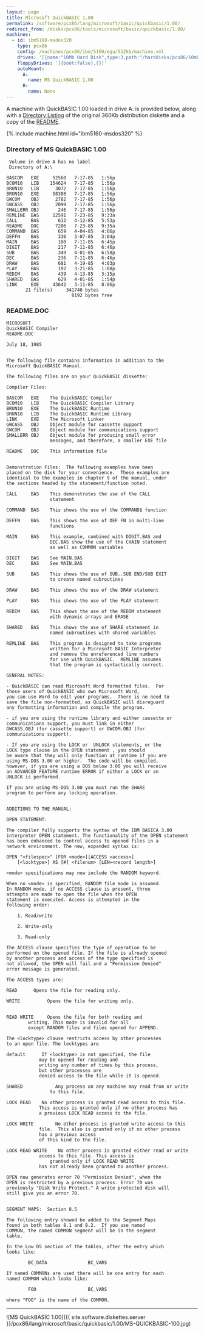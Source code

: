 ```yaml
---
layout: page
title: Microsoft QuickBASIC 1.00
permalink: /software/pcx86/lang/microsoft/basic/quickbasic/1.00/
redirect_from: /disks/pcx86/tools/microsoft/basic/quickbasic/1.00/
machines:
  - id: ibm5160-msdos320
    type: pcx86
    config: /machines/pcx86/ibm/5160/ega/512kb/machine.xml
    drives: '[{name:"10Mb Hard Disk",type:3,path:"/harddisks/pcx86/10mb/MSDOS320-C400.json"}]'
    floppyDrives: '[{boot:false},{}]'
    autoMount:
      A:
        name: MS QuickBASIC 1.00
      B:
        name: None
---
```


A machine with QuickBASIC 1.00 loaded in drive A: is provided below, along with a
[Directory Listing](#directory-of-ms-quickbasic-100) of the original 360Kb distribution diskette
and a copy of the [README](#readmedoc).

{% include machine.html id="ibm5160-msdos320" %}

### Directory of MS QuickBASIC 1.00

     Volume in drive A has no label
     Directory of A:\

    BASCOM   EXE     52560   7-17-85   1:56p
    BCOM10   LIB    154624   7-17-85   1:56p
    BRUN10   LIB      3072   7-17-85   1:56p
    BRUN10   EXE     58388   7-17-85   1:56p
    GWCOM    OBJ      2782   7-17-85   1:56p
    GWCASS   OBJ      2099   7-17-85   1:56p
    SMALLERR OBJ       246   7-17-85   1:56p
    REMLINE  BAS     12591   7-23-85   9:33a
    CALL     BAS       612   4-12-85   5:53p
    README   DOC      7206   7-23-85   9:35a
    COMMAND  BAS       659   4-04-85   4:06p
    DEFFN    BAS       336   3-07-85   3:04p
    MAIN     BAS       180   7-11-85   6:45p
    DIGIT    BAS       217   7-11-85   6:46p
    SUB      BAS       349   4-01-85   6:58p
    DEC      BAS       236   7-11-85   6:46p
    DRAW     BAS       681   4-19-85   4:03p
    PLAY     BAS       192   3-21-85   1:08p
    REDIM    BAS       439   4-13-85   3:15p
    SHARED   BAS       629   4-01-85   1:54p
    LINK     EXE     43642   3-11-85   8:06p
           21 file(s)     341740 bytes
                            8192 bytes free

### README.DOC

    MICROSOFT
    QuickBASIC Compiler
    README.DOC

    July 18, 1985


    The following file contains information in addition to the
    Microsoft QuickBASIC Manual.

    The following files are on your QuickBASIC diskette:

    Compiler Files:

    BASCOM   EXE    The QuickBASIC Compiler
    BCOM10   LIB    The QuickBASIC Compiler Library
    BRUN10   EXE    The QuickBASIC Runtime
    BRUN10   LIB    The QuickBASIC Runtime Library
    LINK     EXE    The Microsoft Linker
    GWCASS   OBJ    Object module for cassette support
    GWCOM    OBJ    Object module for communications support
    SMALLERR OBJ    Object module for producing small error
                    messages, and therefore, a smaller EXE file

    README   DOC    This information file


    Demonstration Files:  The following examples have been
    placed on the disk for your convenience.  These examples are
    identical to the examples in chapter 9 of the manual, under
    the sections headed by the statement/function noted.

    CALL     BAS    This demonstrates the use of the CALL
                    statement

    COMMAND  BAS    This shows the use of the COMMAND$ function

    DEFFN    BAS    This shows the use of DEF FN in multi-line
                    functions

    MAIN     BAS    This example, combined with DIGIT.BAS and
                    DEC.BAS show the use of the CHAIN statement
                    as well as COMMON variables

    DIGIT    BAS    See MAIN.BAS
    DEC      BAS    See MAIN.BAS

    SUB      BAS    This shows the use of SUB..SUB END/SUB EXIT
                    to create named subroutines

    DRAW     BAS    This shows the use of the DRAW statement

    PLAY     BAS    This shows the use of the PLAY statement

    REDIM    BAS    This shows the use of the REDIM statement
                    with dynamic arrays and ERASE

    SHARED   BAS    This shows the use of SHARE statement in
                    named subroutines with shared variables

    REMLINE  BAS    This program is designed to take programs
                    written for a Microsoft BASIC Interpreter
                    and remove the unreferenced line numbers
                    for use with QuickBASIC.  REMLINE assumes
                    that the program is syntactically correct.

    GENERAL NOTES:

    - QuickBASIC can read Microsoft Word formatted files.  For
    those users of QuickBASIC who own Microsoft Word,
    you can use Word to edit your programs.  There is no need to
    save the file non-formatted, as QuickBASIC will disreguard
    any formatting information and compile the program.

    - if you are using the runtime library and either cassette or
    communications support, you must link in either
    GWCASS.OBJ (for cassette support) or GWCOM.OBJ (for
    communications support).

    - If you are using the LOCK or  UNLOCK statements, or the
    LOCK type clause in the OPEN statement , you should
    be aware that they will only function at runtime if you are
    using MS-DOS 3.00 or higher.  The code will be compiled,
    however, if you are using a DOS below 3.00 you will receive
    an ADVANCED FEATURE runtime ERROR if either a LOCK or an
    UNLOCK is performed.

    If you are using MS-DOS 3.00 you must run the SHARE
    program to perform any locking operation.


    ADDITIONS TO THE MANUAL:

    OPEN STATEMENT:

    The compiler fully supports the syntax of the IBM BASICA 3.00
    interpreter OPEN statement. The functionality of the OPEN statement
    has been enhanced to control access to opened files in a
    network environment. The new, expanded syntax is:

    OPEN "<filespec>" [FOR <mode>][ACCESS <access>]
        [<locktype>] AS [#] <filenum> [LEN=<record length>]

    <mode> specifications may now include the RANDOM keyword.

    When no <mode> is specified, RANDOM file mode is assumed.
    In RANDOM mode, if no ACCESS clause is present, three
    attempts are made to open the file when the OPEN
    statement is executed. Access is attempted in the
    following order:

        1. Read/write

        2. Write-only

        3. Read-only

    The ACCESS clause specifies the type of operation to be
    performed on the opened file. If the file is already opened
    by another process and access of the type specified is
    not allowed, the OPEN will fail and a "Permission Denied"
    error message is generated.

    The ACCESS types are:

    READ      Opens the file for reading only.

    WRITE          Opens the file for writing only.


    READ WRITE     Opens the file for both reading and
            writing. This mode is invalid for all
            except RANDOM files and files opened for APPEND.

    The <locktype> clause restricts access by other processes
    to an open file. The locktypes are

    default      If <locktype> is not specified, the file
                may be opened for reading and
                writing any number of times by this process,
                but other processes are
                denied access to the file while it is opened.

    SHARED            Any process on any machine may read from or write
                    to this file.

    LOCK READ    No other process is granted read access to this file.
                This access is granted only if no other process has
                a previous LOCK READ access to the file.

    LOCK WRITE        No other process is granted write access to this
                file.  This also is granted only if no other process
                has a previous access
                of this kind to the file.

    LOCK READ WRITE    No other process is granted either read or write
                access to this file. This access is
                    granted only if LOCK READ WRITE
                has not already been granted to another process.

    OPEN now generates error 70 "Permission Denied", when the
    OPEN is restricted by a previous process. Error 70 was
    previously "Disk Write Protect." A write protected disk will
    still give you an error 70.


    SEGMENT MAPS:  Section 8.5

    The following entry showed be added to the Segment Maps
    found in both tables 8.1 and 8.2.  If you use named
    COMMON, the named COMMON segment will be in the segment
    table.

    In the Low DS section of the tables, after the entry which
    looks like:

            BC_DATA               BC_VARS

    If named COMMONs are used there will be one entry for each
    named COMMON which looks like:

            FOO                   BC_VARS

    where "FOO" is the name of the COMMON.

---

![MS QuickBASIC 1.00]({{ site.software.diskettes.server }}/pcx86/lang/microsoft/basic/quickbasic/1.00/MS-QUICKBASIC-100.jpg)
